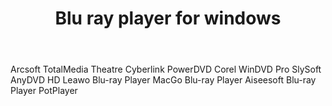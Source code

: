 ﻿---
layout: post
title: "Blu ray player for windows"
description: ""
category: Compare
image: 
tags: [blu ray, soft, players]
---

Arcsoft TotalMedia Theatre
Cyberlink PowerDVD
Corel WinDVD Pro
SlySoft AnyDVD HD
Leawo Blu-ray Player
MacGo Blu-ray Player
Aiseesoft Blu-ray Player
PotPlayer